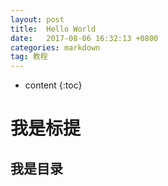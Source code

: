 ```yaml
---
layout: post
title:  Hello World
date:   2017-08-06 16:32:13 +0800
categories: markdown
tag: 教程
---
```



* content
{:toc}

# 我是标提

## 我是目录